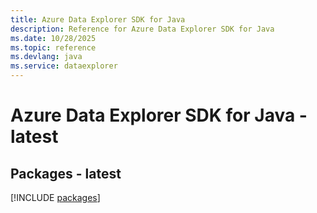 ```yaml
---
title: Azure Data Explorer SDK for Java
description: Reference for Azure Data Explorer SDK for Java
ms.date: 10/28/2025
ms.topic: reference
ms.devlang: java
ms.service: dataexplorer
---
```

# Azure Data Explorer SDK for Java - latest
## Packages - latest
[!INCLUDE [packages](data-explorer-index.md)]